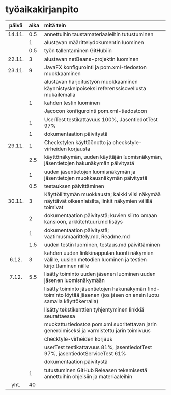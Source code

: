 # työaikakirjanpito

| päivä	| aika | mitä tein  |
| :----: | :----- | :----- |
| 14.11. | 0.5	  | annettuihin taustamateriaaleihin tutustuminen | 
|	 | 1      | alustavan määrittelydokumentin luominen |
|        | 0.5    | työn tallentaminen GitHubiin |
| 22.11. | 3      | alustavan netBeans-projektin luominen |
| 23.11. | 9      | JavaFX konfigurointi ja pom.xml-tiedoston muokkaaminen |
|        |        | alustavan harjoitustyön muokkaaminen käynnistyskelpoiseksi referenssisovellusta mukailemalla |
|        | 1      | kahden testin luominen |
|        |        | Jacocon konfigurointi pom.xml-tiedostoon | 
|        | 1      | UserTest testikattavuus 100%, JasentiedotTest 97% |
|        | 1      | dokumentaation päivitystä |
| 29.11. | 1      | Checkstylen käyttöönotto ja checkstyle-virheiden korjausta
|        | 2.5    | käyttönäkymän, uuden käyttäjän luomisnäkymän, jäsentietojen hakunäkymän päivitystä |
|        | 1      | uuden jäsentietojen luomisnäkymän ja jäsentietojen muokkausnäkymän päivitystä |
|        | 0.5    | testauksen päivittäminen |
| 30.11. | 3      | Käyttöliittymän muokkausta; kaikki viisi näkymää näyttävät oikeanlaisilta, linkit näkymien välillä toimivat |
|        | 2      | dokumentaation päivitystä; kuvien siirto omaan kansioon, arkkitehtuuri.md lisäys |  
|        | 1      | dokumentaation päivitystä; vaatimusmaarittely.md, Readme.md |
|        | 1.5    | uuden testin luominen, testaus.md päivittäminen |
| 6.12.  | 3      | kahden uuden linkkinappulan luonti näkymien välille, uusien metodien luominen ja testien kirjoittaminen niille | 
| 7.12.  | 5.5    | lisätty toiminto uuden jäsenen luominen uuden jäsenen luomisnäkymään |
|        |        | lisätty toiminto jäsentietojen hakunäkymän find- toiminto löytää jäsenen (jos jäsen on ensin luotu samalla käyttökerralla) |
|        |        | lisätty tekstikenttien tyhjentyminen linkkiä seurattaessa |
|        |        | muokattu tiedostoa pom.xml suoritettavan jarin generoimiseksi ja varmistettu jarin toimivuus |
|        |        | checktyle-virheiden korjaus |
|        |        | userTest testikattavuus 81%, jasentiedotTest 97%, jasentiedotServiceTest 61% |
|        |        | dokumentaation päivitystä |
|        | 1      | tutustuminen GitHub Releasen tekemisestä annettuihin ohjeisiin ja materiaaleihin |
| yht.	 | 40     | |
